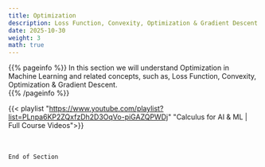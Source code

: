 ```yaml
---
title: Optimization
description: Loss Function, Convexity, Optimization & Gradient Descent
date: 2025-10-30
weight: 3
math: true
---
```


{{% pageinfo %}}
In this section we will understand Optimization in Machine Learning and related concepts, such as, Loss Function, Convexity, 
Optimization & Gradient Descent.<br>
{{% /pageinfo %}}

{{< playlist "https://www.youtube.com/playlist?list=PLnpa6KP2ZQxfzDh2D3OqVo-piGAZQPWDj" 
        "Calculus for AI & ML | Full Course Videos">}}

<br><br>
```End of Section```